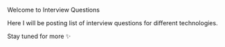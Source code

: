 Welcome to Interview Questions

Here I will be posting list of interview questions for different technologies.

Stay tuned for more ✨

